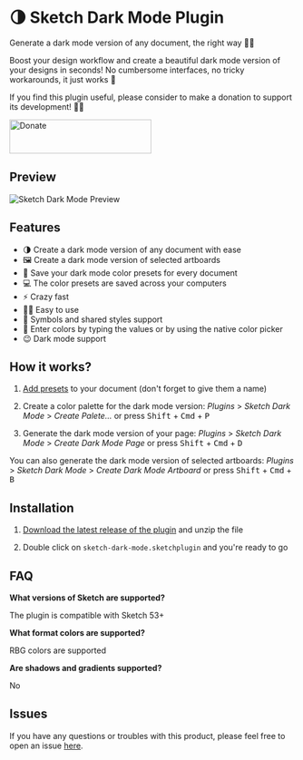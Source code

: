 # 🌗 Sketch Dark Mode Plugin

Generate a dark mode version of any document, the right way 💅🏼

Boost your design workflow and create a beautiful dark mode version of your designs in seconds! No cumbersome interfaces, no tricky workarounds, it just works 🍎

If you find this plugin useful, please consider to make a donation to support its development! 🙏🏼

<a href="https://www.buymeacoffee.com/eddiesigner" target="_blank"><img src="https://res.cloudinary.com/edev/image/upload/v1583011476/button_y8hgt8.png" alt="Donate" style="width: 250px !important; height: 60px !important;" width="250" height="60"></a>

## Preview

![Sketch Dark Mode Preview](https://res.cloudinary.com/edev/image/upload/v1583016329/sketch-dark-mode/preview.gif)

## Features

* 🌗 Create a dark mode version of any document with ease
* 🖼 Create a dark mode version of selected artboards
* 💾 Save your dark mode color presets for every document
* 💻 The color presets are saved across your computers
* ⚡️ Crazy fast
* 🙌🏼 Easy to use
* 🚸 Symbols and shared styles support
* 🎨 Enter colors by typing the values or by using the native color picker
* 😉 Dark mode support

## How it works?

1) [Add presets](https://www.sketch.com/docs/styling/#presets) to your document (don't forget to give them a name)

2) Create a color palette for the dark mode version: _Plugins_ > _Sketch Dark Mode_ > _Create Palete..._ or press <kbd>Shift</kbd> + <kbd>Cmd</kbd> + <kbd>P</kbd>

3) Generate the dark mode version of your page: _Plugins_ > _Sketch Dark Mode_ > _Create Dark Mode Page_ or press <kbd>Shift</kbd> + <kbd>Cmd</kbd> + <kbd>D</kbd>

You can also generate the dark mode version of selected artboards: _Plugins_ > _Sketch Dark Mode_ > _Create Dark Mode Artboard_ or press <kbd>Shift</kbd> + <kbd>Cmd</kbd> + <kbd>B</kbd>

## Installation

1) [Download the latest release of the plugin](https://github.com/eddiesigner/sketch-dark-mode/releases/latest/download/sketch-dark-mode.sketchplugin.zip) and unzip the file

2) Double click on `sketch-dark-mode.sketchplugin` and you're ready to go

## FAQ

**What versions of Sketch are supported?**

The plugin is compatible with Sketch 53+

**What format colors are supported?**

RBG colors are supported

**Are shadows and gradients supported?**

No

## Issues

If you have any questions or troubles with this product, please feel free to open an issue [here](https://github.com/eddiesigner/sketch-dark-mode/issues).
